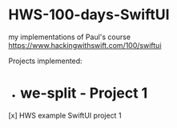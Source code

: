 # HWS-100-days-SwiftUI
my implementations of Paul's course https://www.hackingwithswift.com/100/swiftui


Projects implemented:
 - # we-split - Project 1
[x] HWS example SwiftUI project 1
